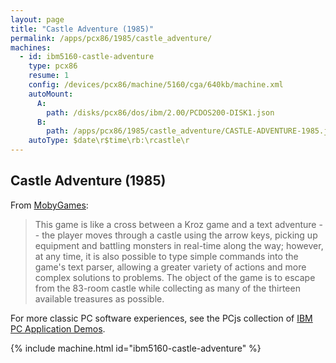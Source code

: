 ```yaml
---
layout: page
title: "Castle Adventure (1985)"
permalink: /apps/pcx86/1985/castle_adventure/
machines:
  - id: ibm5160-castle-adventure
    type: pcx86
    resume: 1
    config: /devices/pcx86/machine/5160/cga/640kb/machine.xml
    autoMount:
      A:
        path: /disks/pcx86/dos/ibm/2.00/PCDOS200-DISK1.json
      B:
        path: /apps/pcx86/1985/castle_adventure/CASTLE-ADVENTURE-1985.json
    autoType: $date\r$time\rb:\rcastle\r
---
```


Castle Adventure (1985)
-----------------------

From [MobyGames](http://www.mobygames.com/game/dos/castle-adventure):

> This game is like a cross between a Kroz game and a text adventure -- the player moves through a castle using the arrow keys, picking up equipment and battling monsters in real-time along the way; however, at any time, it is also possible to type simple commands into the game's text parser, allowing a greater variety of actions and more complex solutions to problems. The object of the game is to escape from the 83-room castle while collecting as many of the thirteen available treasures as possible.

For more classic PC software experiences, see the PCjs collection of [IBM PC Application Demos](/apps/pcx86/).

{% include machine.html id="ibm5160-castle-adventure" %}
